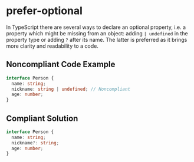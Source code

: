 # prefer-optional

In TypeScript there are several ways to declare an optional property, i.e. a property which might be missing from an object: adding `|
undefined` in the property type or adding `?` after its name. The latter is preferred as it brings more clarity and readability to a
code.

## Noncompliant Code Example

```typescript
interface Person {
  name: string;
  nickname: string | undefined; // Noncompliant
  age: number;
}
```
## Compliant Solution

```typescript
interface Person {
  name: string;
  nickname?: string;
  age: number;
}
```

